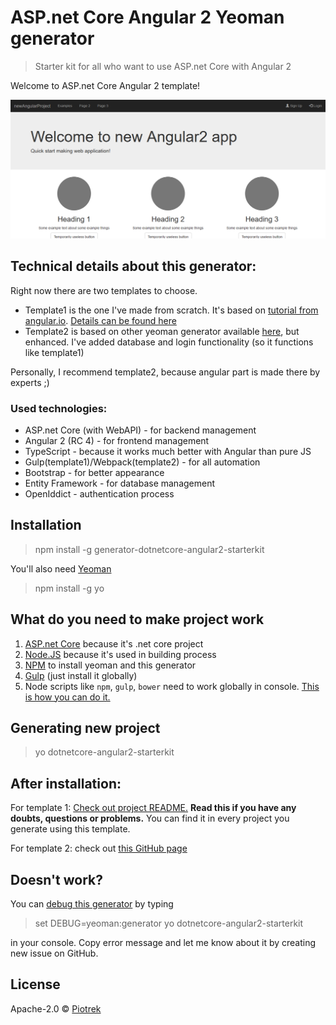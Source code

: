 # ASP.net Core Angular 2 Yeoman generator

> Starter kit for all who want to use ASP.net Core with Angular 2

Welcome to ASP.net Core Angular 2 template!

![](screenshot.png)

## Technical details about this generator: ##

Right now there are two templates to choose.

* Template1 is the one I've made from scratch. It's based on [tutorial from angular.io](https://angular.io/). [Details can be found here](https://github.com/piotrek-k/generator-dotnetcore-angular2-starterkit/blob/master/generators/app/templates/src/666Angular2Template666/README.md)
* Template2 is based on other yeoman generator available [here](https://github.com/aspnet/JavaScriptServices), but enhanced. I've added database and login functionality (so it functions like template1)

Personally, I recommend template2, because angular part is made there by experts ;)

### Used technologies: ###

* ASP.net Core (with WebAPI) - for backend management
* Angular 2 (RC 4) - for frontend management
* TypeScript - because it works much better with Angular than pure JS
* Gulp(template1)/Webpack(template2) - for all automation
* Bootstrap - for better appearance
* Entity Framework - for database management
* OpenIddict - authentication process

## Installation

> npm install -g generator-dotnetcore-angular2-starterkit

You'll also need [Yeoman](http://yeoman.io/)

> npm install -g yo

## What do you need to make project work

1. [ASP.net Core](https://www.microsoft.com/net/core#windows) because it's .net core project
2. [Node.JS](https://nodejs.org/en/) because it's used in building process
3. [NPM](https://www.npmjs.com/) to install yeoman and this generator
4. [Gulp](https://github.com/gulpjs/gulp) (just install it globally)
5. Node scripts like `npm`, `gulp`, `bower` need to work globally in console. [This is how you can do it.](https://github.com/piotrek-k/generator-dotnetcore-angular2-starterkit/blob/master/generators/app/templates/src/666Angular2Template666/README.md#if-commands-like-npm-bower-gulp-doesnt-work-globally-in-your-console)

## Generating new project

> yo dotnetcore-angular2-starterkit

## After installation:

For template 1: [Check out project README.](https://github.com/piotrek-k/generator-dotnetcore-angular2-starterkit/blob/master/generators/app/templates/src/666Angular2Template666/README.md) **Read this if you have any doubts, questions or problems.** You can find it in every project you generate using this template.

For template 2: check out [this GitHub page](https://github.com/aspnet/JavaScriptServices)


## Doesn't work?

You can [debug this generator](http://yeoman.io/authoring/debugging.html) by typing

> set DEBUG=yeoman:generator yo dotnetcore-angular2-starterkit

in your console. Copy error message and let me know about it by creating new issue on GitHub.

## License

Apache-2.0 © [Piotrek]()
